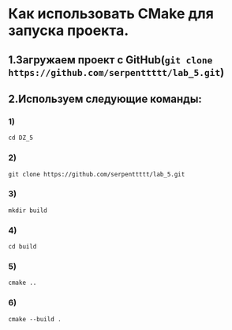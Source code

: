 # Как использовать CMake для запуска проекта.
## 1.Загружаем проект с GitHub(``` git clone https://github.com/serpenttttt/lab_5.git ```)
## 2.Используем следующие команды:
### 1)
``` cd DZ_5 ```
### 2)
``` git clone https://github.com/serpenttttt/lab_5.git ```
### 3)
```mkdir build```
### 4)
```cd build```
### 5)  
```cmake ..```
### 6)  
```cmake --build .```
